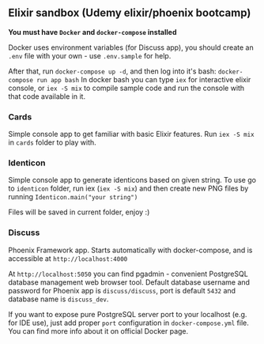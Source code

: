 ## Elixir sandbox (Udemy elixir/phoenix bootcamp)

**You must have `Docker` and `docker-compose` installed**

Docker uses environment variables (for Discuss app), you should create an `.env` file with your own - use `.env.sample` for help.

After that, run `docker-compose up -d`, and then log into it's bash: `docker-compose run app bash`
In docker bash you can type `iex` for interactive elixir console, or `iex -S mix` to compile sample code and run the console with that code available in it.


### Cards
Simple console app to get familiar with basic Elixir features. Run `iex -S mix` in `cards` folder to play with.


### Identicon

Simple console app to generate identicons based on given string. To use go to `identicon` folder, run iex (`iex -S mix`) and then create new PNG files by running ```Identicon.main("your string")```

Files will be saved in current folder, enjoy :)


### Discuss

Phoenix Framework app. Starts automatically with docker-compose, and is accessible at `http://localhost:4000`

At `http://localhost:5050` you can find pgadmin - convenient PostgreSQL database management web browser tool.
Default database username and password for Phoenix app is `discuss/discuss`, port is default `5432` and database name is `discuss_dev`.

If you want to expose pure PostgreSQL server port to your localhost (e.g. for IDE use), just add proper `port` configuration in `docker-compose.yml` file. You can find more info about it on official Docker page.
